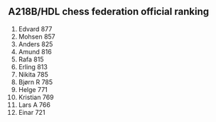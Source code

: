 A218B/HDL chess federation official ranking
-------------------------------------------
1.  Edvard      877
2.  Mohsen      857
3.  Anders      825
4.  Amund       816
5.  Rafa        815
6.  Erling      813
7.  Nikita      785
8.  Bjørn R     785
9.  Helge       771
10. Kristian    769
11. Lars A      766
12. Einar       721
